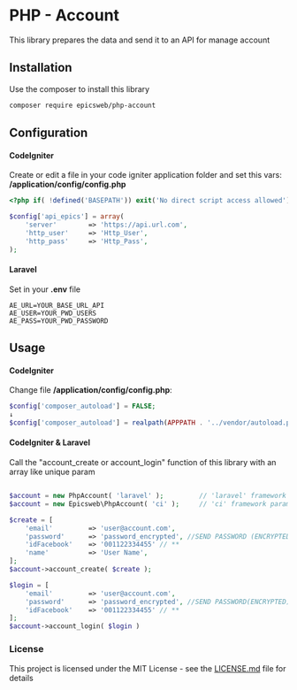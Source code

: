 # PHP - Account

This library prepares the data and send it to an API for manage account

## Installation

Use the composer to install this library

```bash
composer require epicsweb/php-account
```

## Configuration

#### CodeIgniter

Create or edit a file in your code igniter application folder and set this vars: **/application/config/config.php**

```php
<?php if( !defined('BASEPATH')) exit('No direct script access allowed');

$config['api_epics'] = array(
	'server' 		=> 'https://api.url.com',
	'http_user' 	=> 'Http_User',
	'http_pass' 	=> 'Http_Pass',
);
```

#### Laravel

Set in your **.env** file

```
AE_URL=YOUR_BASE_URL_API
AE_USER=YOUR_PWD_USERS
AE_PASS=YOUR_PWD_PASSWORD
```

## Usage

#### CodeIgniter

Change file **/application/config/config.php**:

```php
$config['composer_autoload'] = FALSE;
↓
$config['composer_autoload'] = realpath(APPPATH . '../vendor/autoload.php');
```

#### CodeIgniter & Laravel

Call the "account_create or account_login" function of this library with an array like unique param

```php

$account = new PhpAccount( 'laravel' );			// 'laravel' framework params
$account = new Epicsweb\PhpAccount( 'ci' );		// 'ci' framework params (default)

$create = [
	'email'			=> 'user@account.com',
    'password'		=> 'password_encrypted', //SEND PASSWORD (ENCRYPTED) OR IDFACEBOOK
    'idFacebook'	=> '001122334455' // **
    'name'			=> 'User Name',
];
$account->account_create( $create );

$login = [
	'email'			=> 'user@account.com',
    'password'		=> 'password_encrypted', //SEND PASSWORD(ENCRYPTED) OR IDFACEBOOK
    'idFacebook'	=> '001122334455' // **
];
$account->account_login( $login )
```

### License
This project is licensed under the MIT License - see the [LICENSE.md](https://github.com/epicsweb/mensagens-php/blob/master/LICENSE) file for details
